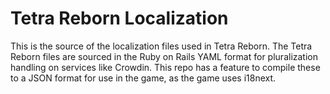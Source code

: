 # Tetra Reborn Localization
This is the source of the localization files used in Tetra Reborn.
The Tetra Reborn files are sourced in the Ruby on Rails YAML format for pluralization handling on services
like Crowdin. This repo has a feature to compile these to a JSON format for use in the game, as the game
uses i18next.

